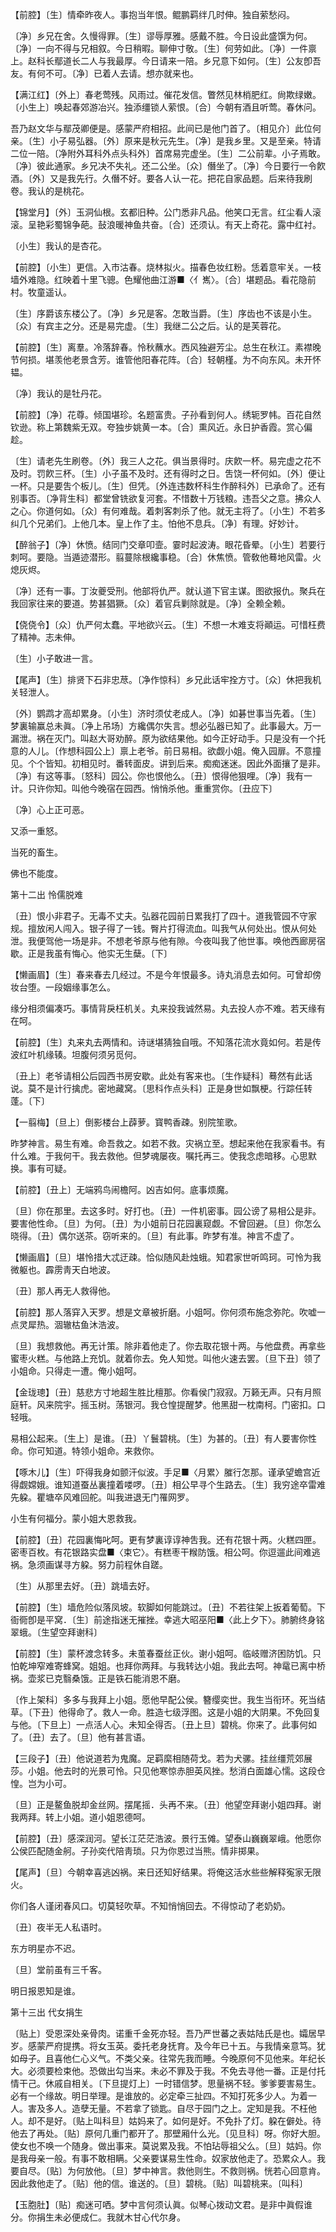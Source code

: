 <!-- { "loadSidebar": true } -->
【前腔】〔生〕情牵昨夜人。事抱当年恨。鲲鹏羁绊几时伸。独自萦愁闷。

〔净〕乡兄在舍。久慢得罪。〔生〕谬辱厚雅。感戴不胜。今日设此盛馔为何。〔净〕一向不得与兄相叙。今日稍暇。聊伸寸敬。〔生〕何劳如此。〔净〕一件禀上。赵科长鄢道长二人与我最厚。今日请来一陪。乡兄意下如何。〔生〕公友卽吾友。有何不可。〔净〕已着人去请。想亦就来也。 

【满江红】〔外上〕春老莺残。风雨过。催花发信。瞥然见林梢肥红。尙欺绿嫩。〔小生上〕唤起春郊游冶兴。独添缰锁人萦恨。〔合〕今朝有酒且听莺。春休问。

吾乃赵文华与鄢茂卿便是。感蒙严府相招。此间已是他门首了。〔相见介〕此位何亲。〔生〕小子易弘器。〔外〕原来是秋元先生。〔净〕是我乡里。又是至亲。特请二位一陪。〔净附外耳科外点头科外〕首席易完虚坐。〔生〕二公前辈。小子焉敢。〔净〕彼此通家。乡兄决不失礼。还二公坐。〔众〕僭坐了。〔净〕今日要行一令飮酒。〔外〕又是我先行。久僭不好。要各人认一花。把花自家品题。后来待我刷卷。我认的是桃花。 

【锦堂月】〔外〕玉洞仙根。玄都旧种。公门悉非凡品。他笑口无言。红尘看人滚滚。呈艳彩蜀锦争葩。鼔浪暖神鱼共奋。〔合〕还须认。有天上奇花。露中红衬。

〔小生〕我认的是杏花。 

【前腔】〔小生〕更信。入市沽春。烧林拟火。描春色妆红粉。恁着意牢关。一枝墙外难隐。红映着十里飞骢。色耀他曲江游■〈亻嶲〉。〔合〕堪题品。看花隐前村。牧童遥认。

〔生〕序爵该东楼公了。〔净〕乡兄是客。怎敢当爵。〔生〕序齿也不该是小生。〔众〕有宾主之分。还是易完虚。〔生〕我继二公之后。认的是芙蓉花。 

【前腔】〔生〕离羣。冷落辞春。怜秋蘸水。西风独避芳尘。总生在秋江。素襟晚节何损。堪羡他老景含芳。谁管他阳春花阵。〔合〕轻朝槿。为不向东风。未开怀韫。

〔净〕我认的是牡丹花。 

【前腔】〔净〕花尊。倾国堪珍。名题富贵。子孙看到何人。绣轭罗帏。百花自然钦逊。称上第魏紫无双。夸独步姚黄一本。〔合〕熏风近。永日护香霞。赏心偏趁。

〔生〕请老先生刷卷。〔外〕我三人之花。俱当景得时。庆飮一杯。易完虚之花不及时。罚飮三杯。〔生〕小子虽不及时。还有得时之日。吿饶一杯何如。〔外〕便让一杯。只是要吿个板儿。〔生〕但凭。〔外连违数杯科生作醉科外〕已承命了。还有别事否。〔净背生科〕都堂曾铣欲复河套。不惜数十万钱粮。违吾父之意。拂众人之心。你道何如。〔众〕有何难哉。着刺客刺杀了他。就无主将了。〔小生〕不若多纠几个兄弟们。上他几本。皇上作了主。怕他不息兵。〔净〕有理。好妙计。 

【醉翁子】〔净〕休愤。结同门交章叩壸。霎时起波涛。眼花昏晕。〔小生〕若要行刺呵。要隐。当遁迹潜形。翦蔓除根纔事稳。〔合〕休焦愤。管敎他蓦地风雷。火熄灰烬。

〔净〕还有一事。丁汝夔受刑。他部将仇严。就认道下官主谋。图欲报仇。聚兵在我回家往来的要道。势甚猖獗。〔众〕着官兵剿除就是。〔净〕全赖全赖。 

【侥侥令】〔众〕仇严何太蠢。平地欲兴云。〔生〕不想一木难支将顚运。可惜枉费了精神。志未伸。

〔生〕小子敢进一言。 

【尾声】〔生〕排贤下石非忠荩。〔净作惊科〕乡兄此话牢拴方寸。〔众〕休把我机关轻泄人。

〔外〕鹦鹉才高却累身。〔小生〕济时须仗老成人。〔净〕如碁世事当先着。〔生〕梦裏输赢总未眞。〔净上吊场〕方纔偶尔失言。想必弘器已知了。此事最大。万一漏泄。祸在灭门。叫赵大哥劝醉。原为欲结果他。如今正好动手。只是没有一个托意的人儿。〔作想科园公上〕禀上老爷。前日易相。欲觑小姐。俺入园扉。不意撞见。个个皆知。初相见时。番转面皮。讲到后来。痴痴迷迷。因此外面攘了是非。〔净〕有这等事。〔怒科〕园公。你也恨他么。〔丑〕恨得他狠哩。〔净〕我有一计。只许你知。叫他今晚宿在园西。悄悄杀他。重重赏你。〔丑应下〕 

〔净〕心上正可恶。



又添一重怒。

当死的畜生。



佛也不能度。 

第十二出
怜儒脱难

〔丑〕恨小非君子。无毒不丈夫。弘器花园前日累我打了四十。道我管园不守家规。擅放闲人闯入。银子得了一钱。臀片打得流血。叫我气从何处出。恨从何处泄。我便驾他一场是非。不想老爷原与他有隙。今夜叫我了他世事。唤他西廊房宿歇。正是我虽有悔心。他实无生蘖。〔下〕 

【懒画眉】〔生〕春来春去几经过。不是今年恨最多。诗丸消息去如何。可曾却傍妆台堕。一段姻缘事怎么。

缘分相须偏凑巧。事情背戾枉机关。丸来投我诚然易。丸去投人亦不难。若天缘有在呵。 

【前腔】〔生〕丸来丸去两情和。诗谜堪猜独自哦。不知落花流水竟如何。若是传波红叶机缘辏。坦腹何须另觅何。

〔丑上〕老爷请相公后园西书房安歇。此处有客来也。〔生作疑科〕蓦然有此话说。莫不是计行擒虎。密地藏窝。〔思科作点头科〕正是身世如飘梗。行踪任转蓬。〔下〕 

【一翦梅】〔旦上〕倒影楼台上薜萝。寳鸭香疎。别院笙歌。

昨梦神言。易生有难。命吾救之。如若不救。灾祸立至。想起来他在我家看书。有什么难。于我何干。我去救他。但梦魂屡夜。嘱托再三。使我念虑暗移。心思默换。事有可疑。 

【前腔】〔丑上〕无端鸦鸟闹檐阿。凶吉如何。底事烦魔。

〔旦〕你在那里。去这多时。好打也。〔丑〕一件机密事。园公谤了易相公是非。要害他性命。〔旦〕为何。〔丑〕为小姐前日花园裏窥觑。不曾回避。〔旦〕你怎么晓得。〔丑〕偶尔送茶。窃听来的。〔旦〕有此事。昨梦有准。神言不虚了。 

【懒画眉】〔旦〕堪怜措大忒迂疎。恰似随风赴烛蛾。知君家世听鸣珂。可怜为我微躯也。霹雳靑天白地波。

〔丑〕那人再无人救得他。 

【前腔】那人落穽入天罗。想是文章被折磨。小姐呵。你何须布施念弥陀。吹嘘一点灵犀热。涸辙枯鱼沐浩波。

〔旦〕我想救他。再无计策。除非着他走了。你去取花银十两。与他盘费。再拿些蜜枣火糕。与他路上充饥。就着你去。免人知觉。叫他火速去罢。〔旦下丑〕领了小姐命。只得走一遭。俺小姐呵。 

【金珑璁】〔丑〕慈悲方寸地超生胜比檀那。你看侯门寂寂。万籁无声。只有月照庭轩。风来院宇。摇玉树。荡银河。我仓惶提醒梦。他黑甜一枕南柯。门密扣。口轻哦。

易相公起来。〔生上〕是谁。〔丑〕丫鬟碧桃。〔生〕为甚的。〔丑〕有人要害你性命。你可知道。特领小姐命。来救你。 

【啄木儿】〔生〕吓得我身如颤汗似波。手足■〈月累〉膗行怎那。谨承望蟾宫近得觑嫦娥。谁知道蚕丛裏撞着喽啰。〔丑〕相公早寻个生路去。〔生〕我穷途卒雷难先躱。瞿塘卒风难回舵。叫我进退无门罹网罗。

小生有何福分。蒙小姐大恩救我。 

【前腔】〔丑〕花园裏悔叱呵。更有梦裏谆谆神吿我。还有花银十两。火糕四匣。密枣百枚。有花银路实盘■〈束它〉。有糕枣干糇防饿。相公呵。你逗遛此间难逃祸。急须画谋寻方躱。努力前程休自蹉。

〔生〕从那里去好。〔丑〕跳墙去好。 

【前腔】〔生〕墙危险似落凤坡。软脚如何能跳过。〔丑〕不若往架上扳着葡萄。下衙衕卽是平窝．〔生〕前途指迷无摧挫。幸逃大昭巫阳■〈此上夕下〉。肺腑终身铭翠蛾。〔生望空拜谢科〕 

【前腔】〔生〕蒙杯渡念转多。未茧春蚕丝正伙。谢小姐呵。临岐赠济困防饥。只怕乾坤窄难寄蜂窝。姐姐。也拜你两拜。与我转达小姐。我此去呵。神鼋已离中桥祸。壶浆已克翳桑饿。正是铁石能消恩不磨。

〔作上架科〕多多与我拜上小姐。愿他早配公侯。簪缨奕世。我生当衔环。死当结草。〔下丑〕他得命了。救人一命。胜造七级浮图。这是小姐的大阴果。不免回复与他。〔下旦上〕一点活人心。未知全得否。〔丑上旦〕碧桃。你来了。此事何如了。〔丑〕去了。〔旦〕他有甚言语。 

【三段子】〔丑〕他说道若为鬼魔。足羁縻相随荷戈。若为犬骡。挂丝缰荒郊展莎。小姐。他去时的光景可怜。只见他寒惊赤胆英风挫。愁消白面雄心懦。这段仓惶。岂为小可。

〔旦〕正是鳌鱼脱却金丝网。摆尾摇．头再不来。〔丑〕他望空拜谢小姐四拜。谢我两拜。转上小姐。道小姐恩德呵。 

【前腔】〔丑〕感深润河。望长江茫茫浩波。景行玉傩。望泰山巍巍翠峨。他愿你公侯匹配随金舸。子孙奕代陪靑琐。只为你恩过当熊。情非掷果。

【尾声】〔旦〕今朝幸喜逃凶祸。来日还知好结果。将俺这活水些些解释寃家无限火。

你们各人谨闭春风口。切莫轻吹草。不知悄悄回去。不得惊动了老奶奶。 

〔丑〕夜半无人私语时。



东方明星亦不迟。

〔旦〕堂前虽有三千客。



明日报恩知是谁。 

第十三出
代女捐生

〔贴上〕受恩深处亲骨肉。诺重千金死亦轻。吾乃严世蕃之表姑陆氏是也。孀居早岁。感蒙严府提携。将女玉英。委托老身抚育。及今年已十五。与我情亲意笃。犹如母子。且喜他仁心义气。不类父亲。往常先我而睡。今晚原何不见他来。年纪长大。必须要检束他。恐做出勾当来。未必不罪及于我。不免去寻他一番。正是付托情干己。休戚自相关。〔下旦提灯上〕一时错信梦。思量祸不轻。爹爹要害易生。必有一个缘故。明日举理。是谁放的。必定牵三扯四。不知打死多少人。为着一人。害及多人。造孽无量。不若拿了锁匙。自尽于园门之上。定知是我。不枉他人。却不是好。〔贴上叫科旦〕姑妈来了。如何是好。不免扑了灯。躱在僻处。待他去了再处。〔贴〕原何几重门都开了。那壁厢什么光。〔见旦科〕呀。你好大胆。使女也不唤一个随身。做出事来。莫说累及我。不怕玷辱祖父么。〔旦〕姑妈。你是我母亲一般。有事不敢相瞒。父亲要谋易生性命。奴家放他走了。恐累众人。我要自尽。〔贴〕为何放他。〔旦〕梦中神言。救他则生。不救则祸。恍若心回意肯。因此救他走了。〔贴〕他的信。谁送的。〔旦〕碧桃。〔贴〕叫碧桃来。〔叫科〕 

【玉胞肚】〔贴〕痴迷可哂。梦中言何须认眞。似琴心拨动文君。是非中眞假谁分。你捐生未必便成仁。我就木甘心代尔身。

